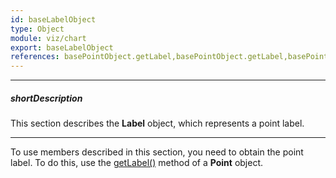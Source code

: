 ```yaml
---
id: baseLabelObject
type: Object
module: viz/chart
export: baseLabelObject
references: basePointObject.getLabel,basePointObject.getLabel,basePointObject.getLabel,basePointObject.getLabel
---
```

---
##### shortDescription
This section describes the **Label** object, which represents a point label.

---
To use members described in this section, you need to obtain the point label. To do this, use the [getLabel()](/api-reference/10%20UI%20Components/BaseChart/7%20Chart%20Elements/Point/3%20Methods/getLabel().md '/Documentation/ApiReference/UI_Components/dxChart/Chart_Elements/Point/Methods/#getLabel') method of a **Point** object.